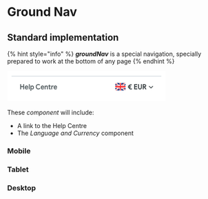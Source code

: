 # Ground Nav

## Standard implementation

{% hint style="info" %}
_**groundNav**_ is a special navigation, specially prepared to work at the bottom of any page
{% endhint %}

![:size=500](../.gitbook/assets/groundnav.png)

These _component_ will include:

* A link to the Help Centre
* The _Language and Currency_ component

### Mobile

### Tablet

### Desktop

